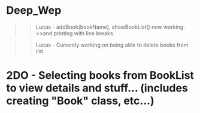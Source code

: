 # Deep_Wep
>> Lucas - addBook(bookName), showBookList() now working. >>and printing with line breaks.

>> Lucas - Currently working on being able to delete books from list.

# 2DO - Selecting books from BookList to view details and stuff... (includes creating "Book" class, etc...) 

